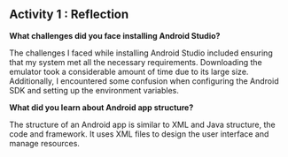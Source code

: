 ## Activity 1 : Reflection

<strong>What challenges did you face installing Android Studio?</strong><br>
<p>
  The challenges I faced while installing Android Studio included ensuring that 
  my system met all the necessary requirements. Downloading the emulator took a 
  considerable amount of time due to its large size. Additionally, I encountered
  some confusion when configuring the Android SDK and setting up the environment
  variables. 
</p>

<strong>What did you learn about Android app structure?</strong><br>
<p>
  The structure of an Android app is similar to XML and Java 
  structure, the code and framework. It uses XML files to design the user 
  interface and manage resources.
</p>

